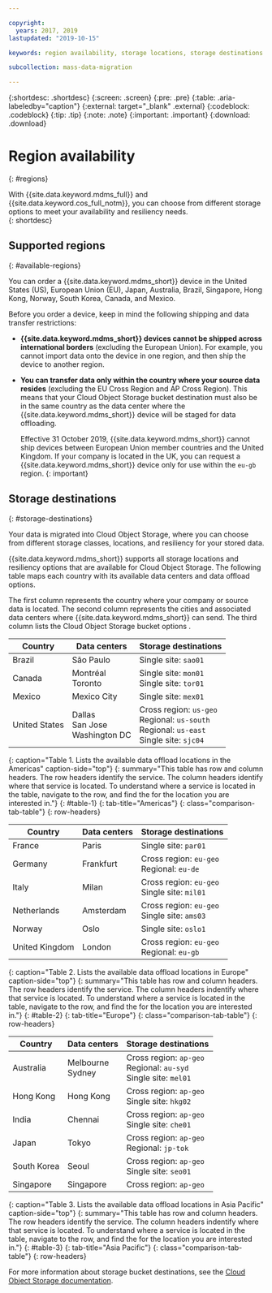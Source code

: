 ```yaml
---

copyright:
  years: 2017, 2019
lastupdated: "2019-10-15"

keywords: region availability, storage locations, storage destinations

subcollection: mass-data-migration

---
```


{:shortdesc: .shortdesc}
{:screen: .screen}
{:pre: .pre}
{:table: .aria-labeledby="caption"}
{:external: target="_blank" .external}
{:codeblock: .codeblock}
{:tip: .tip}
{:note: .note}
{:important: .important}
{:download: .download}

# Region availability
{: #regions}

With {{site.data.keyword.mdms_full}} and {{site.data.keyword.cos_full_notm}}, you can choose from different storage options to meet your availability and resiliency needs.  
{: shortdesc}

## Supported regions
{: #available-regions}

You can order a {{site.data.keyword.mdms_short}} device in the United States (US), European Union (EU), Japan, Australia, Brazil, Singapore, Hong Kong, Norway, South Korea, Canada, and Mexico.

Before you order a device, keep in mind the following shipping and data transfer restrictions:

- **{{site.data.keyword.mdms_short}} devices cannot be shipped across international borders** (excluding the European Union). For example, you cannot import data onto the device in one region, and then ship the device to another region.
- **You can transfer data only within the country where your source data resides** (excluding the EU Cross Region and AP Cross Region). This means that your Cloud Object Storage bucket destination must also be in the same country as the data center where the {{site.data.keyword.mdms_short}} device will be staged for data offloading. 

  Effective 31 October 2019, {{site.data.keyword.mdms_short}} cannot ship devices between European Union member countries and the United Kingdom. If your company is located in the UK, you can request a {{site.data.keyword.mdms_short}} device only for use within the `eu-gb` region.
  {: important}

## Storage destinations
{: #storage-destinations}

Your data is migrated into Cloud Object Storage, where you can choose from different storage classes, locations, and resiliency for your stored data. 

{{site.data.keyword.mdms_short}} supports all storage locations and resiliency options that are available for Cloud Object Storage. The following table maps each country with its available data centers and data offload options. 

The first column represents the country where your company or source data is located. The second column represents the cities and associated data centers where {{site.data.keyword.mdms_short}} can send. The third column lists the Cloud Object Storage bucket options .

| Country | Data centers | Storage destinations |
|-----|-----|----|
| Brazil | São Paulo | Single site: `sao01`  |
| Canada | Montréal<br>Toronto | Single site: `mon01` <br>Single site: `tor01` |
| Mexico| Mexico City | Single site: `mex01` |
| United States|  Dallas<br>San Jose<br>Washington DC | Cross region: `us-geo`<br>Regional: `us-south`<br>Regional: `us-east`<br>Single site: `sjc04` |
{: caption="Table 1. Lists the available data offload locations in the Americas" caption-side="top"}
{: summary="This table has row and column headers. The row headers identify the service. The column headers identify where that service is located. To understand where a service is located in the table, navigate to the row, and find the for the location you are interested in."}
{: #table-1}
{: tab-title="Americas"}
{: class="comparison-tab-table"}
{: row-headers}

| Country | Data centers | Storage destinations |
|-----|-----|----|
| France | Paris | Single site: `par01` |
| Germany | Frankfurt | Cross region: `eu-geo`<br>Regional: `eu-de`  | 
| Italy | Milan | Cross region: `eu-geo`<br>Single site: `mil01`  | 
| Netherlands | Amsterdam | Cross region: `eu-geo`<br>Single site: `ams03`| 
| Norway| Oslo | Single site: `oslo1`  | 
| United Kingdom | London | Cross region: `eu-geo`<br>Regional: `eu-gb`  |
{: caption="Table 2. Lists the available data offload locations in Europe" caption-side="top"}
{: summary="This table has row and column headers. The row headers identify the service. The column headers indentify where that service is located. To understand where a service is located in the table, navigate to the row, and find the for the location you are interested in."}
{: #table-2}
{: tab-title="Europe"}
{: class="comparison-tab-table"}
{: row-headers}

| Country | Data centers | Storage destinations |
|-----|-----|----|
| Australia | Melbourne<br>Sydney |  Cross region: `ap-geo`<br>Regional: `au-syd`<br>Single site: `mel01`  |
| Hong Kong | Hong Kong | Cross region: `ap-geo`<br>Single site: `hkg02`  |
| India | Chennai | Cross region: `ap-geo`<br>Single site: `che01` | 
| Japan | Tokyo | Cross region: `ap-geo`<br>Regional: `jp-tok`  |
| South Korea| Seoul | Cross region: `ap-geo`<br>Single site: `seo01`  | 
| Singapore | Singapore | Cross region: `ap-geo` | 
{: caption="Table 3. Lists the available data offload locations in Asia Pacific" caption-side="top"}
{: summary="This table has row and column headers. The row headers identify the service. The column headers indentify where that service is located. To understand where a service is located in the table, navigate to the row, and find the for the location you are interested in."}
{: #table-3}
{: tab-title="Asia Pacific"}
{: class="comparison-tab-table"}
{: row-headers}

For more information about storage bucket destinations, see the [Cloud Object Storage documentation](/docs/services/cloud-object-storage/basics?topic=cloud-object-storage-endpoints).